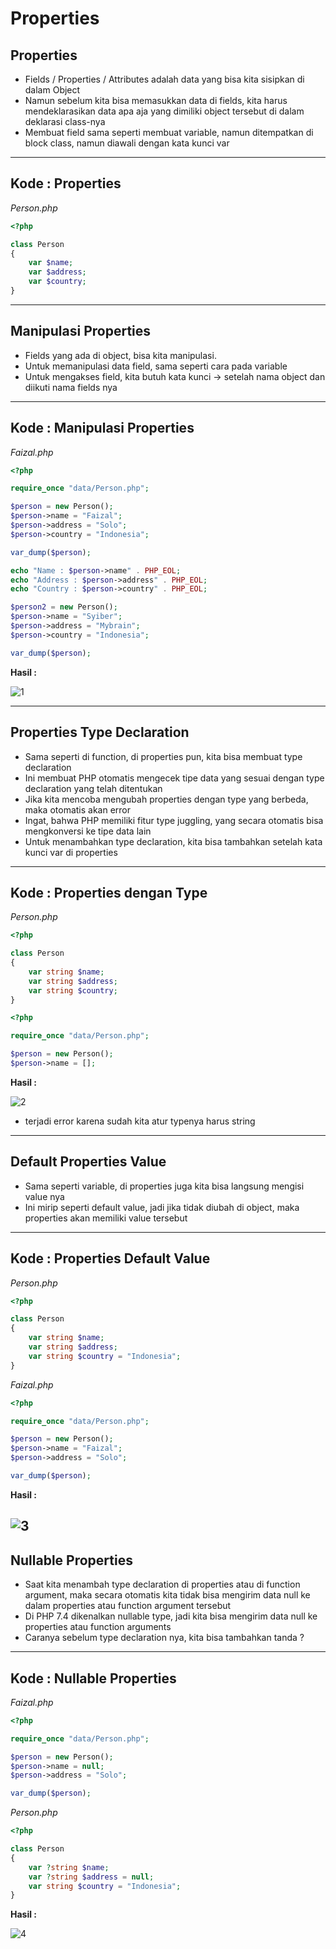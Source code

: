 # Properties

## Properties

- Fields / Properties / Attributes adalah data yang bisa kita sisipkan di dalam Object
- Namun sebelum kita bisa memasukkan data di fields, kita harus mendeklarasikan data apa aja yang dimiliki object tersebut di dalam deklarasi class-nya
- Membuat field sama seperti membuat variable, namun ditempatkan di block class, namun diawali dengan kata kunci var

---

## Kode : Properties

*Person.php*
```php
<?php

class Person
{
    var $name;
    var $address;
    var $country;
}
```

---

## Manipulasi Properties

- Fields yang ada di object, bisa kita manipulasi.
- Untuk memanipulasi data field, sama seperti cara pada variable
- Untuk mengakses field, kita butuh kata kunci -> setelah nama object dan diikuti nama fields nya

---

## Kode : Manipulasi Properties

*Faizal.php*
```php
<?php

require_once "data/Person.php";

$person = new Person();
$person->name = "Faizal";
$person->address = "Solo";
$person->country = "Indonesia";

var_dump($person);

echo "Name : $person->name" . PHP_EOL;
echo "Address : $person->address" . PHP_EOL;
echo "Country : $person->country" . PHP_EOL;

$person2 = new Person();
$person->name = "Syiber";
$person->address = "Mybrain";
$person->country = "Indonesia";

var_dump($person);
```

**Hasil :**

![1](../assets/img/4/1.webp)

---

## Properties Type Declaration

- Sama seperti di function, di properties pun, kita bisa membuat type declaration
- Ini membuat PHP otomatis mengecek tipe data yang sesuai dengan type declaration yang telah ditentukan
- Jika kita mencoba mengubah properties dengan type yang berbeda, maka otomatis akan error
- Ingat, bahwa PHP memiliki fitur type juggling, yang secara otomatis bisa mengkonversi ke tipe data lain
- Untuk menambahkan type declaration, kita bisa tambahkan setelah kata kunci var di properties

---

## Kode : Properties dengan Type

*Person.php*
```php
<?php

class Person
{
    var string $name;
    var string $address;
    var string $country;
}
```

```php
<?php

require_once "data/Person.php";

$person = new Person();
$person->name = [];
```

**Hasil :**

![2](../assets/img/4/2.webp)

- terjadi error karena sudah kita atur typenya harus string

---

## Default Properties Value

- Sama seperti variable, di properties juga kita bisa langsung mengisi value nya
- Ini mirip seperti default value, jadi jika tidak diubah di object, maka properties akan memiliki value tersebut

---

## Kode : Properties Default Value

*Person.php*
```php
<?php

class Person
{
    var string $name;
    var string $address;
    var string $country = "Indonesia";
}
```

*Faizal.php*
```php
<?php

require_once "data/Person.php";

$person = new Person();
$person->name = "Faizal";
$person->address = "Solo";

var_dump($person);
```

**Hasil :**

![3](../assets/img/4/3.webp)
---

## Nullable Properties

- Saat kita menambah type declaration di properties atau di function argument, maka secara otomatis kita tidak bisa mengirim data null ke dalam properties atau function argument tersebut
- Di PHP 7.4 dikenalkan nullable type, jadi kita bisa mengirim data null ke properties atau function arguments
- Caranya sebelum type declaration nya, kita bisa tambahkan tanda ?

---

## Kode : Nullable Properties

*Faizal.php*
```php
<?php

require_once "data/Person.php";

$person = new Person();
$person->name = null;
$person->address = "Solo";

var_dump($person);
```

*Person.php*
```php
<?php

class Person
{
    var ?string $name;
    var ?string $address = null;
    var string $country = "Indonesia";
}
```

**Hasil :**

![4](../assets/img/4/4.webp)